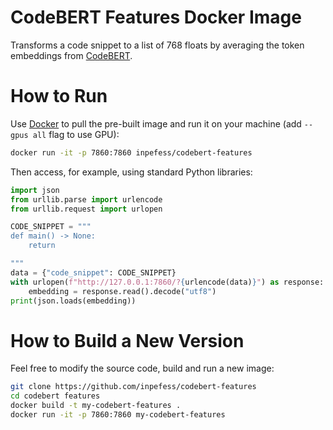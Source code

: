 # CodeBERT Features Docker Image

Transforms a code snippet to a list of 768 floats by averaging the
token embeddings from
[CodeBERT](https://huggingface.co/microsoft/codebert-base).

# How to Run

Use [Docker](https://www.docker.com/get-started/) to pull the
pre-built image and run it on your machine (add ``--gpus all`` flag
to use GPU):

```sh
docker run -it -p 7860:7860 inpefess/codebert-features
```

Then access, for example, using standard Python libraries:

```python
import json
from urllib.parse import urlencode
from urllib.request import urlopen

CODE_SNIPPET = """
def main() -> None:
    return

"""
data = {"code_snippet": CODE_SNIPPET}
with urlopen(f"http://127.0.0.1:7860/?{urlencode(data)}") as response:
    embedding = response.read().decode("utf8")
print(json.loads(embedding))
```

# How to Build a New Version

Feel free to modify the source code, build and run a new image:

```sh
git clone https://github.com/inpefess/codebert-features
cd codebert features
docker build -t my-codebert-features .
docker run -it -p 7860:7860 my-codebert-features
```
